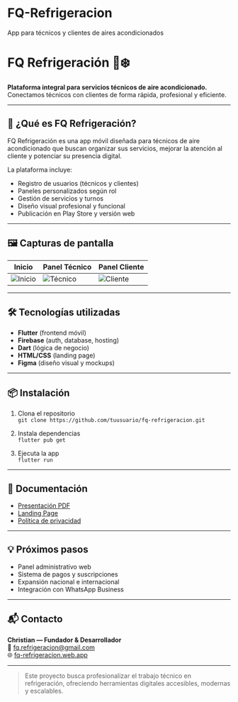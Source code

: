 # FQ-Refrigeracion
App para técnicos y clientes de aires acondicionados 
# FQ Refrigeración 📱❄️

**Plataforma integral para servicios técnicos de aire acondicionado.**  
Conectamos técnicos con clientes de forma rápida, profesional y eficiente.

---

## 🚀 ¿Qué es FQ Refrigeración?

FQ Refrigeración es una app móvil diseñada para técnicos de aire acondicionado que buscan organizar sus servicios, mejorar la atención al cliente y potenciar su presencia digital.

La plataforma incluye:

- Registro de usuarios (técnicos y clientes)
- Paneles personalizados según rol
- Gestión de servicios y turnos
- Diseño visual profesional y funcional
- Publicación en Play Store y versión web

---

## 🖼️ Capturas de pantalla

| Inicio | Panel Técnico | Panel Cliente |
|-------|----------------|----------------|
| ![Inicio](screenshots/inicio.png) | ![Técnico](screenshots/panel-tecnico.png) | ![Cliente](screenshots/panel-cliente.png) |

---

## 🛠️ Tecnologías utilizadas

- **Flutter** (frontend móvil)
- **Firebase** (auth, database, hosting)
- **Dart** (lógica de negocio)
- **HTML/CSS** (landing page)
- **Figma** (diseño visual y mockups)

---

## 📦 Instalación

1. Clona el repositorio  
   `git clone https://github.com/tuusuario/fq-refrigeracion.git`

2. Instala dependencias  
   `flutter pub get`

3. Ejecuta la app  
   `flutter run`

---

## 📄 Documentación

- [Presentación PDF](docs/presentacion.pdf)
- [Landing Page](https://fq-refrigeracion.web.app)
- [Política de privacidad](docs/politica-privacidad.pdf)

---

## 💡 Próximos pasos

- Panel administrativo web
- Sistema de pagos y suscripciones
- Expansión nacional e internacional
- Integración con WhatsApp Business

---

## 📬 Contacto

**Christian — Fundador & Desarrollador**  
📧 fq.refrigeracion@gmail.com  
🌐 [fq-refrigeracion.web.app](https://fq-refrigeracion.web.app)

---

> Este proyecto busca profesionalizar el trabajo técnico en refrigeración, ofreciendo herramientas digitales accesibles, modernas y escalables.
